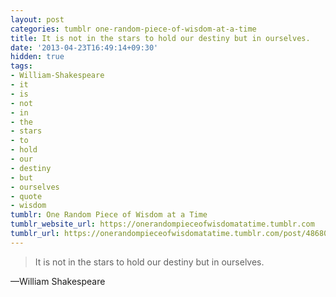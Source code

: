 ```yaml
---
layout: post
categories: tumblr one-random-piece-of-wisdom-at-a-time
title: It is not in the stars to hold our destiny but in ourselves.
date: '2013-04-23T16:49:14+09:30'
hidden: true
tags:
- William-Shakespeare
- it
- is
- not
- in
- the
- stars
- to
- hold
- our
- destiny
- but
- ourselves
- quote
- wisdom
tumblr: One Random Piece of Wisdom at a Time
tumblr_website_url: https://onerandompieceofwisdomatatime.tumblr.com
tumblr_url: https://onerandompieceofwisdomatatime.tumblr.com/post/48680485622/it-is-not-in-the-stars-to-hold-our-destiny-but-in
---
```

> It is not in the stars to hold our destiny but in ourselves.

—William Shakespeare
